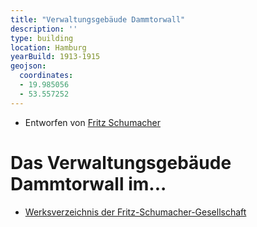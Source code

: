 ```yaml
---
title: "Verwaltungsgebäude Dammtorwall"
description: ''
type: building
location: Hamburg
yearBuild: 1913-1915
geojson:
  coordinates:
  - 19.985056
  - 53.557252
---
```


* Entworfen von [Fritz Schumacher](/tags/Fritz-Schumacher)

# Das Verwaltungsgebäude Dammtorwall im...
* [Werksverzeichnis der Fritz-Schumacher-Gesellschaft](http://fritzschumacher.de/gesellschaft/werkkatalog/163-verwaltungsgebaeude-dammtorwall/)
